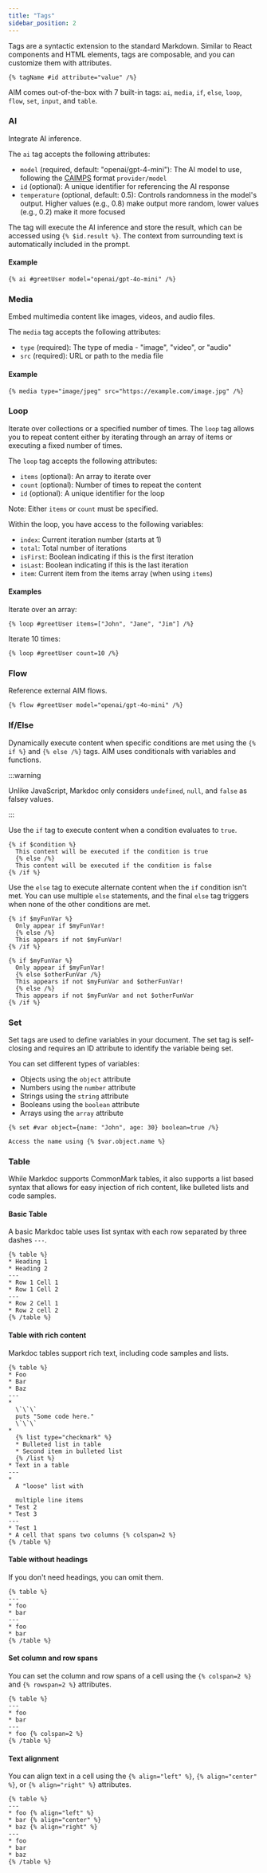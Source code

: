 ```yaml
---
title: "Tags"
sidebar_position: 2
---
```


Tags are a syntactic extension to the standard Markdown. Similar to React components and HTML elements, tags are composable, and you can customize them with attributes.

```aim
{% tagName #id attribute="value" /%}
```

AIM comes out-of-the-box with 7 built-in tags: `ai`, `media`, `if`, `else`, `loop`, `flow`, `set`, `input`, and `table`.


### AI

Integrate AI inference. 

The `ai` tag accepts the following attributes:

- `model` (required, default: "openai/gpt-4-mini"): The AI model to use, following the [CAIMPS](https://github.com/microchipgnu/caimps) format `provider/model`
- `id` (optional): A unique identifier for referencing the AI response
- `temperature` (optional, default: 0.5): Controls randomness in the model's output. Higher values (e.g., 0.8) make output more random, lower values (e.g., 0.2) make it more focused

The tag will execute the AI inference and store the result, which can be accessed using `{% $id.result %}`. The context from surrounding text is automatically included in the prompt.

#### Example

```aim
{% ai #greetUser model="openai/gpt-4o-mini" /%}
```

### Media

Embed multimedia content like images, videos, and audio files.

The `media` tag accepts the following attributes:

- `type` (required): The type of media - "image", "video", or "audio"
- `src` (required): URL or path to the media file

#### Example

```aim
{% media type="image/jpeg" src="https://example.com/image.jpg" /%}
```

### Loop

Iterate over collections or a specified number of times. The `loop` tag allows you to repeat content either by iterating through an array of items or executing a fixed number of times.

The `loop` tag accepts the following attributes:

- `items` (optional): An array to iterate over
- `count` (optional): Number of times to repeat the content
- `id` (optional): A unique identifier for the loop

Note: Either `items` or `count` must be specified.

Within the loop, you have access to the following variables:
- `index`: Current iteration number (starts at 1)
- `total`: Total number of iterations
- `isFirst`: Boolean indicating if this is the first iteration
- `isLast`: Boolean indicating if this is the last iteration
- `item`: Current item from the items array (when using `items`)

#### Examples

Iterate over an array:

```aim
{% loop #greetUser items=["John", "Jane", "Jim"] /%}
```

Iterate 10 times:

```aim
{% loop #greetUser count=10 /%}
```

### Flow

Reference external AIM flows.

```aim
{% flow #greetUser model="openai/gpt-4o-mini" /%}
```

### If/Else

Dynamically execute content when specific conditions are met using the `{% if %}` and `{% else /%}` tags. AIM uses conditionals with variables and functions.

:::warning

Unlike JavaScript, Markdoc only considers `undefined`, `null`, and `false` as falsey values.

:::

Use the `if` tag to execute content when a condition evaluates to `true`.

```aim
{% if $condition %}
  This content will be executed if the condition is true
  {% else /%}
  This content will be executed if the condition is false
{% /if %}
```

Use the `else` tag to execute alternate content when the `if` condition isn't met. You can use multiple `else` statements, and the final `else` tag triggers when none of the other conditions are met.


```aim
{% if $myFunVar %}
  Only appear if $myFunVar!
  {% else /%}
  This appears if not $myFunVar!
{% /if %}

{% if $myFunVar %}
  Only appear if $myFunVar!
  {% else $otherFunVar /%}
  This appears if not $myFunVar and $otherFunVar!
  {% else /%}
  This appears if not $myFunVar and not $otherFunVar
{% /if %}
```

### Set

Set tags are used to define variables in your document. The set tag is self-closing and requires an ID attribute to identify the variable being set.

You can set different types of variables:

- Objects using the `object` attribute
- Numbers using the `number` attribute  
- Strings using the `string` attribute
- Booleans using the `boolean` attribute
- Arrays using the `array` attribute

```aim
{% set #var object={name: "John", age: 30} boolean=true /%}

Access the name using {% $var.object.name %}
```

### Table

While Markdoc supports CommonMark tables, it also supports a list based syntax that allows for easy injection of rich content, like bulleted lists and code samples.

#### Basic Table

A basic Markdoc table uses list syntax with each row separated by three dashes `---`.

```aim
{% table %}
* Heading 1
* Heading 2
---
* Row 1 Cell 1
* Row 1 Cell 2
---
* Row 2 Cell 1
* Row 2 cell 2
{% /table %}
```

#### Table with rich content

Markdoc tables support rich text, including code samples and lists.

```aim
{% table %}
* Foo
* Bar
* Baz
---
*
  \`\`\`
  puts "Some code here."
  \`\`\`
*
  {% list type="checkmark" %}
  * Bulleted list in table
  * Second item in bulleted list
  {% /list %}
* Text in a table
---
*
  A "loose" list with

  multiple line items
* Test 2
* Test 3
---
* Test 1
* A cell that spans two columns {% colspan=2 %}
{% /table %}
```

#### Table without headings

If you don't need headings, you can omit them.

```aim
{% table %}
---
* foo
* bar
---
* foo
* bar
{% /table %}
```

#### Set column and row spans

You can set the column and row spans of a cell using the `{% colspan=2 %}` and `{% rowspan=2 %}` attributes.

```aim
{% table %}
---
* foo
* bar
---
* foo {% colspan=2 %}
{% /table %}
```

#### Text alignment

You can align text in a cell using the `{% align="left" %}`, `{% align="center" %}`, or `{% align="right" %}` attributes.

```aim
{% table %}
---
* foo {% align="left" %}
* bar {% align="center" %}
* baz {% align="right" %}
---
* foo
* bar
* baz
{% /table %}
```


